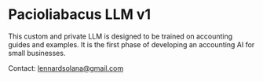 # Pacioliabacus LLM v1

This custom and private LLM is designed to be trained on accounting guides and examples. It is the first phase of developing an accounting AI for small businesses. 

Contact: lennardsolana@gmail.com
